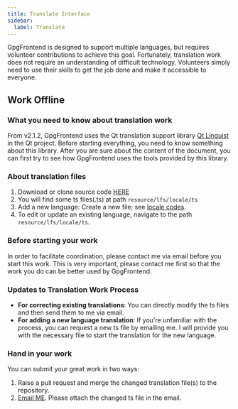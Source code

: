 ```yaml
---
title: Translate Interface
sidebar:
  label: Translate
---
```


GpgFrontend is designed to support multiple languages, but requires volunteer
contributions to achieve this goal. Fortunately, translation work does not
require an understanding of difficult technology. Volunteers simply need to use
their skills to get the job done and make it accessible to everyone.

## Work Offline

### What you need to know about translation work

From v2.1.2, GpgFrontend uses the Qt translation support library [Qt
Linguist](https://doc.qt.io/qt-6/qtlinguist-index.html) in the Qt project.
Before starting everything, you need to know something about this library. After
you are sure about the content of the document, you can first try to see how
GpgFrontend uses the tools provided by this library.

### About translation files

1. Download or clone source code
   [HERE](https://github.com/saturneric/GpgFrontend)
2. You will find some ts files(.ts) at path `resource/lfs/locale/ts`
3. Add a new language: Create a new file; see [locale codes](https://saimana.com/list-of-country-locale-code/).
4. To edit or update an existing language, navigate to the path `resource/lfs/locale/ts`.

### Before starting your work

In order to facilitate coordination, please contact me via email before you
start this work. This is very important, please contact me first so that the
work you do can be better used by GpgFrontend.

### Updates to Translation Work Process

- **For correcting existing translations**: You can directly modify the ts files
  and then send them to me via email.
- **For adding a new language translation**: If you're unfamiliar with the
  process, you can request a new ts file by emailing me. I will provide you with
  the necessary file to start the translation for the new language.

### Hand in your work

You can submit your great work in two ways:

1. Raise a pull request and merge the changed translation file(s) to the
   repository.
2. [Email ME](mailto:eric@bktus.com). Please attach the changed ts file in the
   email.
